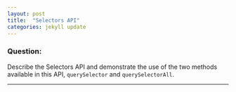 ```yaml
---
layout: post
title:  "Selectors API"
categories: jekyll update
---
```


### Question:
Describe the Selectors API and demonstrate the use of the two methods available in this API, `querySelector` and `querySelectorAll`.

<hr>